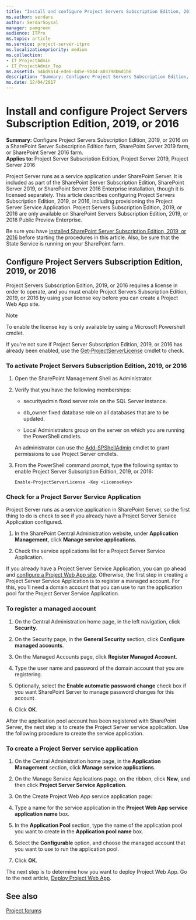 ```yaml
---
title: "Install and configure Project Servers Subscription Edition, 2019, or 2016"
ms.author: serdars
author: SerdarSoysal
manager: pamgreen
audience: ITPro
ms.topic: article
ms.service: project-server-itpro
ms.localizationpriority: medium
ms.collection:
- IT_ProjectAdmin
- IT_ProjectAdmin_Top
ms.assetid: 54bd9a14-ede6-445e-9b44-a03798b6d1b0
description: "Summary: Configure Project Servers Subscription Edition, 2019, or 2016 on a SharePoint Server farm."
ms.date: 12/04/2017
---
```


# Install and configure Project Servers Subscription Edition, 2019, or 2016
 
 **Summary:** Configure Project Servers Subscription Edition, 2019, or 2016 on a SharePoint Server Subscription Edition farm, SharePoint Server 2019 farm, or SharePoint Server 2016 farm.<br/>
**Applies to:** Project Server Subscription Edition, Project Server 2019, Project Server 2016
  
Project Server runs as a service application under SharePoint Server. It is included as part of the SharePoint Server Subscription Edition, SharePoint Server 2019, or SharePoint Server 2016 Enterprise installation, though it is licensed separately. This article describes configuring Project Servers Subscription Edition, 2019, or 2016, including provisioning the Project Server Service Application. Project Servers Subscription Edition, 2019, or 2016 are only available on SharePoint Servers Subscription Edition, 2019, or 2016 Public Preview Enterprise.

Be sure you have [installed SharePoint Server Subscription Edition, 2019, or 2016](/sharepoint/install/install-for-sharepoint-server-2016) before starting the procedures in this article. Also, be sure that the State Service is running on your SharePoint farm.

## Configure Project Servers Subscription Edition, 2019, or 2016

Project Servers Subscription Edition, 2019, or 2016 requires a license in order to operate, and you must enable Project Servers Subscription Edition, 2019, or 2016 by using your license key before you can create a Project Web App site.

> [!NOTE]
> To enable the license key is only available by using a Microsoft Powershell cmdlet. 

If you're not sure if Project Server Subscription Edition, 2019, or 2016 has already been enabled, use the [Get-ProjectServerLicense](/powershell/module/sharepoint-server/get-projectserverlicense) cmdlet to check.

### To activate Project Servers Subscription Edition, 2019, or 2016

1. Open the SharePoint Management Shell as Administrator.

2. Verify that you have the following memberships:

    - securityadmin fixed server role on the SQL Server instance.

    - db_owner fixed database role on all databases that are to be updated.

    - Local Administrators group on the server on which you are running the PowerShell cmdlets.

    An administrator can use the [Add-SPShellAdmin](/powershell/module/sharepoint-server/Add-SPShellAdmin) cmdlet to grant permissions to use Project Server cmdlets.

3. From the PowerShell command prompt, type the following syntax to enable Project Server Subscription Edition, 2019, or 2016:

   ```
   Enable-ProjectServerLicense -Key <LicenseKey>
   ```

### Check for a Project Server Service Application

Project Server runs as a service application in SharePoint Server, so the first thing to do is check to see if you already have a Project Server Service Application configured.

1. In the SharePoint Central Administration website, under **Application Management**, click **Manage service applications**.

2. Check the service applications list for a Project Server Service Application.

If you already have a Project Server Service Application, you can go ahead and [configure a Project Web App site](deploy-project-web-app.md). Otherwise, the first step in creating a Project Server Service Application is to register a managed account. For this, you'll need a domain account that you can use to run the application pool for the Project Server Service Application.

### To register a managed account

1. On the Central Administration home page, in the left navigation, click **Security**.

2. On the Security page, in the **General Security** section, click **Configure managed accounts**.

3. On the Managed Accounts page, click **Register Managed Account**.

4. Type the user name and password of the domain account that you are registering.

5. Optionally, select the **Enable automatic password change** check box if you want SharePoint Server to manage password changes for this account.

6. Click **OK**.

After the application pool account has been registered with SharePoint Server, the next step is to create the Project Server service application. Use the following procedure to create the service application.

### To create a Project Server service application

1. On the Central Administration home page, in the **Application Management** section, click **Manage service applications**.

2. On the Manage Service Applications page, on the ribbon, click **New**, and then click **Project Server Service Application**.

3. On the Create Project Web App service application page:

1. Type a name for the service application in the **Project Web App service application name** box.

2. In the **Application Pool** section, type the name of the application pool you want to create in the **Application pool name** box.

3. Select the **Configurable** option, and choose the managed account that you want to use to run the application pool.

4. Click **OK**.

The next step is to determine how you want to deploy Project Web App. Go to the next article, [Deploy Project Web App](deploy-project-web-app.md).

## See also

[Project forums](https://social.technet.microsoft.com/Forums/en-US/category/project)